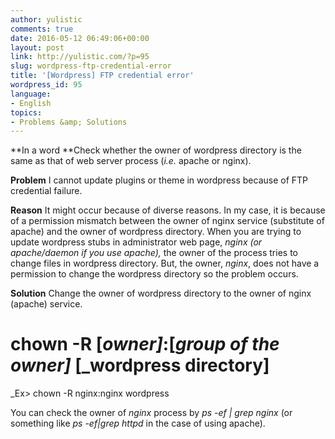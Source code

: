 ```yaml
---
author: yulistic
comments: true
date: 2016-05-12 06:49:06+00:00
layout: post
link: http://yulistic.com/?p=95
slug: wordpress-ftp-credential-error
title: '[Wordpress] FTP credential error'
wordpress_id: 95
language:
- English
topics:
- Problems &amp; Solutions
---
```


**In a word
**Check whether the owner of wordpress directory is the same as that of web server process (_i.e._ apache or nginx).

**Problem**
I cannot update plugins or theme in wordpress because of FTP credential failure.

**Reason**
It might occur because of diverse reasons. In my case, it is because of a permission mismatch between the owner of nginx service (substitute of apache) and the owner of wordpress directory.
When you are trying to update wordpress stubs in administrator web page, _nginx (or apache/daemon if you use apache),_ the owner of the process tries to change files in wordpress directory. But, the owner, _nginx_, does not have a permission to change the wordpress directory so the problem occurs.

**Solution**
Change the owner of wordpress directory to the owner of nginx (apache) service.

# chown -R [_owner]_:[_group of the owner]_ [_wordpress directory]
_Ex> chown -R nginx:nginx wordpress

You can check the owner of _nginx_ process by _ps -ef | grep nginx_ (or something like _ps -ef|grep httpd_ in the case of using apache).
